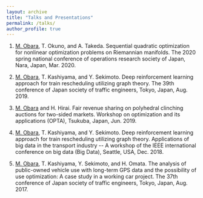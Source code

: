 ```yaml
---
layout: archive
title: "Talks and Presentations"
permalink: /talks/
author_profile: true
---
```


1. <ins>M. Obara</ins>, T. Okuno, and A. Takeda. Sequential quadratic optimization for nonlinear optimization problems on Riemannian manifolds. The 2020 spring national conference of operations research society of Japan, Nara, Japan, Mar. 2020.

1. <ins>M. Obara</ins>, T. Kashiyama, and Y. Sekimoto. Deep reinforcement learning approach for train rescheduling utilizing graph theory. The 39th conference of Japan society of traffic engineers, Tokyo, Japan, Aug. 2019.

1. <ins>M. Obara</ins> and H. Hirai. Fair revenue sharing on polyhedral clinching auctions for two-sided markets. Workshop on optimization and its applications (OPTA), Tsukuba, Japan, Jun. 2019.

1. <ins>M. Obara</ins>, T. Kashiyama, and Y. Sekimoto. Deep reinforcement learning approach for train rescheduling utilizing graph theory. Applications of big data in the transport industry -- A workshop of the IEEE international conference on big data (Big Data), Seattle, USA, Dec. 2018.

1. <ins>M. Obara</ins>, T. Kashiyama, Y. Sekimoto, and H. Omata. The analysis of public-owned vehicle use with long-term GPS data and the possibility of use optimization: A case study in a working car project. The 37th conference of Japan society of traffic engineers, Tokyo, Japan, Aug. 2017.
